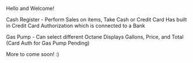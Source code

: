 Hello and Welcome! 

Cash Register -
Perform Sales on items,
Take Cash or Credit Card
Has built in Credit Card Authorization which is connected to a Bank

Gas Pump -
Can select different Octane
Displays Gallons, Price, and Total
(Card Auth for Gas Pump Pending)

More to come soon! :)